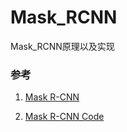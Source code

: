 # Mask_RCNN
Mask_RCNN原理以及实现


### 参考

1. [Mask R-CNN](http://cn.arxiv.org/pdf/1703.06870v3)

2. [Mask R-CNN Code](https://github.com/matterport/Mask_RCNN)
